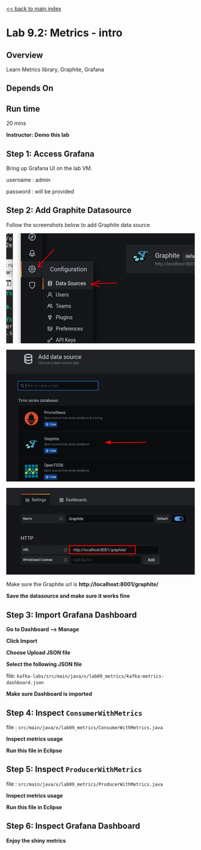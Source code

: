 <link rel='stylesheet' href='../assets/css/main.css'/>

[<< back to main index](../README.md)

# Lab 9.2: Metrics - intro

## Overview

Learn Metrics library, Graphite, Grafana

## Depends On

## Run time

20 mins

**Instructor: Demo this lab**

## Step 1: Access Grafana

Bring up Grafana UI on the lab VM.

username : admin

password : will be provided

## Step 2: Add Graphite Datasource

Follow the screenshots below to add Graphite data source

![](../assets/images/metrics-1.png)

![](../assets/images/metrics-2.png)

![](../assets/images/metrics-3.png)

Make sure the Graphite url is **http://localhost:8001/graphite/**

**Save the datasource and make sure it works fine**

## Step 3: Import Grafana Dashboard

**Go to Dashboard --> Manage**

**Click Import**

**Choose Upload JSON file**

**Select the following JSON file**

file: `kafka-labs/src/main/java/x/lab09_metrics/kafka-metrics-dashboard.json`

**Make sure Dashboard is imported**

## Step 4: Inspect `ConsumerWithMetrics`

file : `src/main/java/x/lab09_metrics/ConsumerWithMetrics.java`

**Inspect metrics usage**

**Run this file in Eclipse**

## Step 5: Inspect `ProducerWithMetrics`

file : `src/main/java/x/lab09_metrics/ProducerWithMetrics.java`

**Inspect metrics usage**

**Run this file in Eclipse**

## Step 6: Inspect Grafana Dashboard

**Enjoy the shiny metrics**